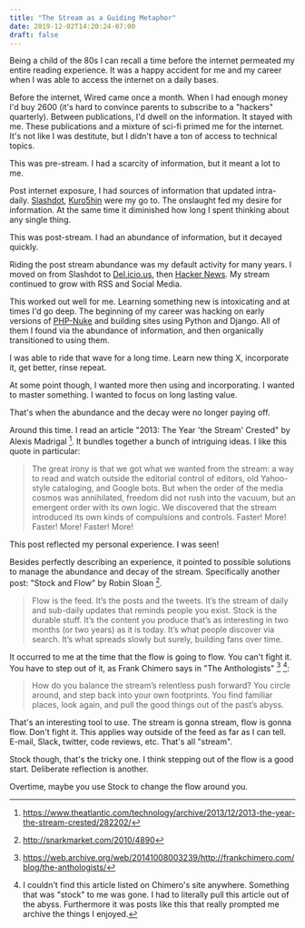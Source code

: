```yaml
---
title: "The Stream as a Guiding Metaphor"
date: 2019-12-02T14:20:24-07:00
draft: false
---
```


Being a child of the 80s I can recall a time before the internet permeated my entire reading experience. It was a happy accident for me and my career when I was able to access the internet on a daily bases.

Before the internet, Wired came once a month. When I had enough money I'd buy 2600 (it's hard to convince parents to subscribe to a "hackers" quarterly). Between publications, I'd dwell on the information. It stayed with me. These publications and a mixture of sci-fi primed me for the internet. It's not like I was destitute, but I didn't have a ton of access to technical topics.

This was pre-stream. I had a scarcity of information, but it meant a lot to me.

Post internet exposure, I had sources of information that updated intra-daily. [Slashdot](https://slashdot.org/), [Kuro5hin](https://en.wikipedia.org/wiki/Kuro5hin) were my go to. The onslaught fed my desire for information. At the same time it diminished how long I spent thinking about any single thing.

This was post-stream. I had an abundance of information, but it decayed quickly.

Riding the post stream abundance was my default activity for many years. I moved on from Slashdot to [Del.icio.us](<https://en.wikipedia.org/wiki/Delicious_(website)>), then [Hacker News](https://news.ycombinator.com/news). My stream continued to grow with RSS and Social Media.

This worked out well for me. Learning something new is intoxicating and at times I'd go deep. The beginning of my career was hacking on early versions of [PHP-Nuke](https://en.wikipedia.org/wiki/PHP-Nuke) and building sites using Python and Django. All of them I found via the abundance of information, and then organically transitioned to using them.

I was able to ride that wave for a long time. Learn new thing X, incorporate it, get better, rinse repeat.

At some point though, I wanted more then using and incorporating. I wanted to master something. I wanted to focus on long lasting value.

That's when the abundance and the decay were no longer paying off.

Around this time. I read an article "2013: The Year 'the Stream' Crested" by Alexis Madrigal [^the-stream]. It bundles together a bunch of intriguing ideas. I like this quote in particular:

> The great irony is that we got what we wanted from the stream: a way to read and watch outside the editorial control of editors, old Yahoo-style cataloging, and Google bots. But when the order of the media cosmos was annihilated, freedom did not rush into the vacuum, but an emergent order with its own logic. We discovered that the stream introduced its own kinds of compulsions and controls. Faster! More! Faster! More! Faster! More!

This post reflected my personal experience. I was seen!

Besides perfectly describing an experience, it pointed to possible solutions to manage the abundance and decay of the stream. Specifically another post: "Stock and Flow" by Robin Sloan [^stock-and-flow].

> Flow is the feed. It’s the posts and the tweets. It’s the stream of daily and sub-daily updates that reminds people you exist.
> Stock is the durable stuff. It’s the content you produce that’s as interesting in two months (or two years) as it is today. It’s what people discover via search. It’s what spreads slowly but surely, building fans over time.

It occurred to me at the time that the flow is going to flow. You can't fight it. You have to step out of it, as Frank Chimero says in "The Anthologists" [^the-anthologists] [^the-anthologists-meta]:

> How do you balance the stream’s relentless push forward? You circle around, and step back into your own footprints. You find familiar places, look again, and pull the good things out of the past’s abyss.

That's an interesting tool to use. The stream is gonna stream, flow is gonna flow. Don't fight it. This applies way outside of the feed as far as I can tell. E-mail, Slack, twitter, code reviews, etc. That's all "stream".

Stock though, that's the tricky one. I think stepping out of the flow is a good start. Deliberate reflection is another.

Overtime, maybe you use Stock to change the flow around you.


[^the-stream]: https://www.theatlantic.com/technology/archive/2013/12/2013-the-year-the-stream-crested/282202/
[^stock-and-flow]: http://snarkmarket.com/2010/4890
[^the-anthologists]: https://web.archive.org/web/20141008003239/http://frankchimero.com/blog/the-anthologists/

[^the-anthologists-meta]: I couldn't find this article listed on Chimero's site anywhere. Something that was "stock" to me was gone. I had to literally pull this article out of the abyss. Furthermore it was posts like this that really prompted me archive the things I enjoyed.
